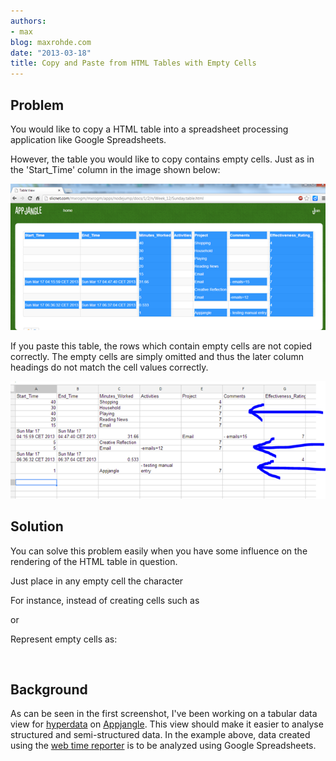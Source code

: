 ```yaml
---
authors:
- max
blog: maxrohde.com
date: "2013-03-18"
title: Copy and Paste from HTML Tables with Empty Cells
---
```


## Problem

You would like to copy a HTML table into a spreadsheet processing application like Google Spreadsheets.

However, the table you would like to copy contains empty cells. Just as in the 'Start_Time' column in the image shown below:

![](images/031813_0617_copyandpast1.png)

If you paste this table, the rows which contain empty cells are not copied correctly. The empty cells are simply omitted and thus the later column headings do not match the cell values correctly.

![](images/031813_0617_copyandpast2.png)

## Solution

You can solve this problem easily when you have some influence on the rendering of the HTML table in question.

Just place in any empty cell the character &nbsp;

For instance, instead of creating cells such as

<td></td> or

<td> </td>

Represent empty cells as:

<td>&nbsp;</td>

## Background

As can be seen in the first screenshot, I've been working on a tabular data view for [hyperdata](http://nextweb.io/docs/nextweb-data-model.value.html) on [Appjangle](http://appjangle.com). This view should make it easier to analyse structured and semi-structured data. In the example above, data created using the [web time reporter](http://appjangle.blogspot.com/2012/09/new-app-web-time-reporter.html) is to be analyzed using Google Spreadsheets.